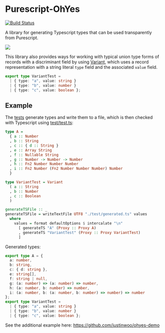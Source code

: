 # Purescript-OhYes

[![Build Status](https://travis-ci.org/justinwoo/purescript-ohyes.svg?branch=master)](https://travis-ci.org/justinwoo/purescript-ohyes)

A library for generating Typescript types that can be used transparently from Purescript.

![](http://i.imgur.com/ZlX0iGz.png)

This library also provides ways for working with typical union type forms of records with a discriminant field by using [Variant](https://github.com/natefaubion/purescript-variant), which uses a record representation with a string literal `type` field and the associated `value` field.

```ts
export type VariantTest =
  | { type: "a", value: string }
  | { type: "b", value: number }
  | { type: "c", value: boolean };
```

## Example

The [tests](test/Main.purs) generate types and write them to a file, which is then checked with Typescript using [test/test.ts](test/test.ts):

```hs
type A =
  { a :: Number
  , b :: String
  , c :: { d :: String }
  , e :: Array String
  , f :: Nullable String
  , g :: Number -> Number -> Number
  , h :: Fn2 Number Number Number
  , i :: Fn2 Number (Fn2 Number Number Number) Number
  }

type VariantTest = Variant
  ( a :: String
  , b :: Number
  , c :: Boolean
  )

generateTSFile :: _
generateTSFile = writeTextFile UTF8 "./test/generated.ts" values
  where
    values = format defaultOptions $ intercalate "\n"
      [ generateTS "A" (Proxy :: Proxy A)
      , generateTS "VariantTest" (Proxy :: Proxy VariantTest)
      ]
```

Generated types:

```ts
export type A = {
  a: number,
  b: string,
  c: { d: string },
  e: string[],
  f: string | null,
  g: (a: number) => (a: number) => number,
  h: (a: number, b: number) => number,
  i: (a: number, b: (a: number, b: number) => number) => number
};
export type VariantTest =
  | { type: "a", value: string }
  | { type: "b", value: number }
  | { type: "c", value: boolean };
```

See the additional example here: https://github.com/justinwoo/ohyes-demo
